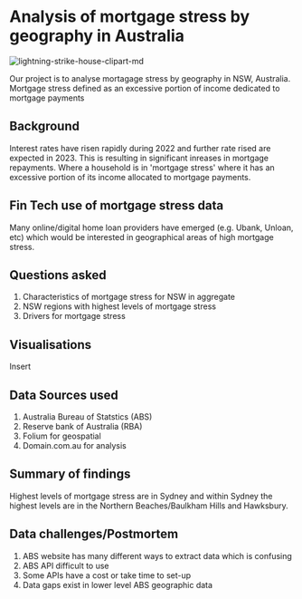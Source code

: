 # Analysis of mortgage stress by geography in Australia


![lightning-strike-house-clipart-md](https://user-images.githubusercontent.com/119761709/217181369-51061235-c5c3-4efc-9c4a-85b3a8e82045.png)

Our project is to analyse mortagage stress by geography in NSW, Australia. Mortgage stress defined as an excessive portion of income dedicated to mortgage payments  

## Background

Interest rates have risen rapidly during 2022 and further rate rised are expected in 2023.  This is resulting in significant inreases in mortgage repayments.  Where a household is in 'mortgage stress' where it has an excessive portion of its income allocated to mortgage payments.

## Fin Tech use of mortgage stress data

Many online/digital home loan providers have emerged (e.g. Ubank, Unloan, etc) which would be interested in geographical areas of high mortgage stress.

## Questions asked

1) Characteristics of mortgage stress for NSW in aggregate
2) NSW regions with highest levels of mortgage stress 
3) Drivers for mortgage stress 

## Visualisations

Insert









## Data Sources used

1)  Australia Bureau of Statstics (ABS)
2)  Reserve bank of Australia (RBA)
3)  Folium for geospatial
4)  Domain.com.au for analysis

## Summary of findings

Highest levels of mortgage stress are in Sydney and within Sydney the highest levels are in the Northern Beaches/Baulkham Hills and Hawksbury.

## Data challenges/Postmortem

1) ABS website has many different ways to extract data which is confusing
2) ABS API difficult to use
3) Some APIs have a cost or take time to set-up
4) Data gaps exist in lower level ABS geographic data
